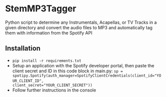 # StemMP3Tagger
Python script to determine any Instrumentals, Acapellas, or TV Tracks in a given directory and convert the audio files to MP3 and automatically tag them with information from the Spotify API

## Installation
- ```pip install -r requirements.txt```
- Setup an application with the Spotify developer portal, then paste the client secret and ID in this code block in main.py:
```sp = spotipy.Spotify(auth_manager=SpotifyClientCredentials(client_id="YOUR_CLIENT_ID",```
```                                                            client_secret="YOUR_CLIENT_SECRET"))```
- Follow further instructions in the console
